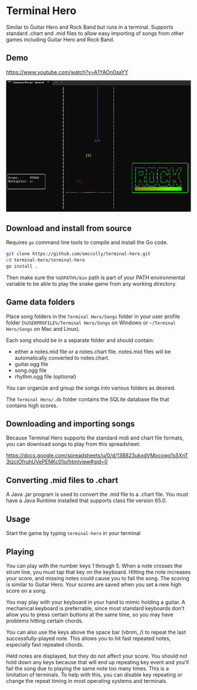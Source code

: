 # Terminal Hero

Similar to Guitar Hero and Rock Band but runs in a terminal. Supports standard .chart and .mid files to allow easy importing of songs from other games including Guitar Hero and Rock Band.

## Demo

https://www.youtube.com/watch?v=A1YAOn0saYY

![Demo image](terminal-hero/demo/screenshot.png)

## Download and install from source

Requires `go` command line tools to compile and install the Go code.

```bash
git clone https://github.com/omccully/terminal-hero.git
cd terminal-hero/terminal-hero
go install .
```

Then make sure the `%GOPATH%/bin` path is part of your PATH environmental variable to be able to play the snake game from any working directory.

## Game data folders

Place song folders in the `Terminal Hero/Songs` folder in your user profile folder (`%USERPROFILE%/Terminal Hero/Songs` on Windows or `~/Terminal Hero/Songs` on Mac and Linux).

Each song should be in a separate folder and should contain:

- either a notes.mid file or a notes.chart file. notes.mid files will be automatically converted to notes.chart.
- guitar.ogg file
- song.ogg file
- rhythm.ogg file (optional)

You can organize and group the songs into various folders as desired.

The `Terminal Hero/.db` folder contains the SQLite database file that contains high scores.

## Downloading and importing songs

Because Terminal Hero supports the standard midi and chart file formats, you can download songs to play from this spreadsheet:

https://docs.google.com/spreadsheets/u/0/d/13B823ukxdVMocowo1s5XnT3tzciOfruhUVePENKc01o/htmlview#gid=0

## Converting .mid files to .chart

A Java .jar program is used to convert the .mid file to a .chart file. You must have a Java Runtime installed that supports class file version 65.0. 

## Usage

Start the game by typing `terminal-hero` in your terminal

## Playing

You can play with the number keys 1 through 5. When a note crosses the strum line, you must tap that key on the keyboard. Hitting the note increases your score, and missing notes could cause you to fail the song. The scoring is similar to Guitar Hero. Your scores are saved when you set a new high score on a song.

You may play with your keyboard in your hand to mimic holding a guitar. A mechanical keyboard is preferrable, since most standard keyboards don't allow you to press certain buttons at the same time, so you may have problems hitting certain chords. 

You can also use the keys above the space bar (vbnm,./) to repeat the last successfully-played note. This allows you to hit fast repeated notes, especially fast repeated chords. 

Held notes are displayed, but they do not affect your score. You should not hold down any keys because that will end up repeating key event and you'll fail the song due to playing the same note too many times. This is a limitation of terminals. To help with this, you can disable key repeating or change the repeat timing in most operating systems and terminals.
